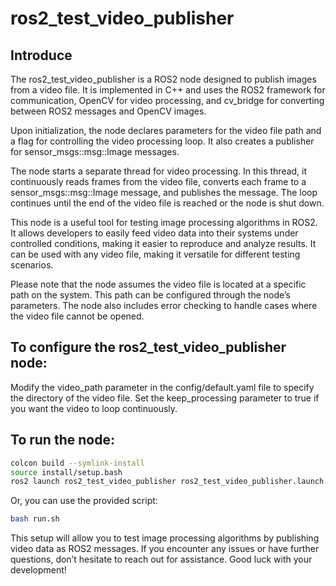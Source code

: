 # ros2_test_video_publisher
## Introduce
The ros2_test_video_publisher is a ROS2 node designed to publish images from a video file. It is implemented in C++ and uses the ROS2 framework for communication, OpenCV for video processing, and cv_bridge for converting between ROS2 messages and OpenCV images.

Upon initialization, the node declares parameters for the video file path and a flag for controlling the video processing loop. It also creates a publisher for sensor_msgs::msg::Image messages.

The node starts a separate thread for video processing. In this thread, it continuously reads frames from the video file, converts each frame to a sensor_msgs::msg::Image message, and publishes the message. The loop continues until the end of the video file is reached or the node is shut down.

This node is a useful tool for testing image processing algorithms in ROS2. It allows developers to easily feed video data into their systems under controlled conditions, making it easier to reproduce and analyze results. It can be used with any video file, making it versatile for different testing scenarios.

Please note that the node assumes the video file is located at a specific path on the system. This path can be configured through the node’s parameters. The node also includes error checking to handle cases where the video file cannot be opened.

## To configure the ros2_test_video_publisher node:

Modify the video_path parameter in the config/default.yaml file to specify the directory of the video file.
Set the keep_processing parameter to true if you want the video to loop continuously.
## To run the node:

```sh
colcon build --symlink-install
source install/setup.bash
ros2 launch ros2_test_video_publisher ros2_test_video_publisher.launch.py
```

Or, you can use the provided script:

```sh
bash run.sh
```

This setup will allow you to test image processing algorithms by publishing video data as ROS2 messages. If you encounter any issues or have further questions, don’t hesitate to reach out for assistance. Good luck with your development!
